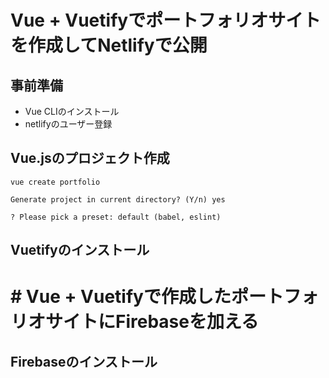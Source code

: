 # Vue + Vuetifyでポートフォリオサイトを作成してNetlifyで公開

## 事前準備
- Vue CLIのインストール
- netlifyのユーザー登録

## Vue.jsのプロジェクト作成
```
vue create portfolio

Generate project in current directory? (Y/n) yes

? Please pick a preset: default (babel, eslint)
```

## Vuetifyのインストール



# # Vue + Vuetifyで作成したポートフォリオサイトにFirebaseを加える

## Firebaseのインストール